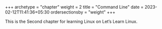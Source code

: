 +++
archetype = "chapter"
weight = 2
title = "Command Line"
date = 2023-02-12T11:41:36+05:30
ordersectionsby = "weight"
+++

This is the Second chapter for learning Linux on Let’s Learn Linux.
